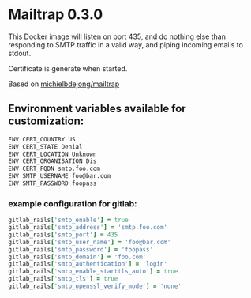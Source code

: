 # Mailtrap 0.3.0

This Docker image will listen on port 435, and do nothing else than responding to SMTP
traffic in a valid way, and piping incoming emails to stdout.

Certificate is generate when started.

Based on [michielbdejong/mailtrap](https://github.com/michielbdejong/mailtrap)

## Environment variables available for customization:

```bash
ENV CERT_COUNTRY US
ENV CERT_STATE Denial
ENV CERT_LOCATION Unknown
ENV CERT_ORGANISATION Dis
ENV CERT_FQDN smtp.foo.com
ENV SMTP_USERNAME foo@bar.com
ENV SMTP_PASSWORD foopass
```

### example configuration for gitlab:

```ruby
gitlab_rails['smtp_enable'] = true
gitlab_rails['smtp_address'] = 'smtp.foo.com'
gitlab_rails['smtp_port'] = 435
gitlab_rails['smtp_user_name'] = 'foo@bar.com'
gitlab_rails['smtp_password'] = 'foopass'
gitlab_rails['smtp_domain'] = 'foo.com'
gitlab_rails['smtp_authentication'] = 'login'
gitlab_rails['smtp_enable_starttls_auto'] = true
gitlab_rails['smtp_tls'] = true
gitlab_rails['smtp_openssl_verify_mode'] = 'none'
```
